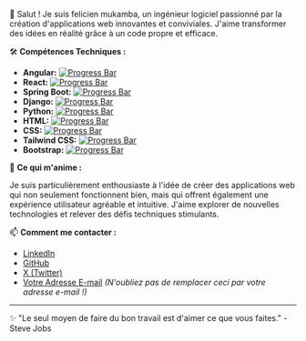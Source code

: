 👋 Salut ! Je suis felicien mukamba, un ingénieur logiciel passionné par la création d'applications web innovantes et conviviales. J'aime transformer des idées en réalité grâce à un code propre et efficace.

🛠️ **Compétences Techniques :**

* **Angular:** [![Progress Bar](https://progress-bar-svg-generator.vercel.app/?value=85&label=Angular)](https://angular.io/)
* **React:** [![Progress Bar](https://progress-bar-svg-generator.vercel.app/?value=80&label=React)](https://react.dev/)
* **Spring Boot:** [![Progress Bar](https://progress-bar-svg-generator.vercel.app/?value=75&label=Spring%20Boot)](https://spring.io/projects/spring-boot)
* **Django:** [![Progress Bar](https://progress-bar-svg-generator.vercel.app/?value=70&label=Django)](https://www.djangoproject.com/)
* **Python:** [![Progress Bar](https://progress-bar-svg-generator.vercel.app/?value=90&label=Python)](https://www.python.org/)
* **HTML:** [![Progress Bar](https://progress-bar-svg-generator.vercel.app/?value=95&label=HTML)](https://developer.mozilla.org/fr/docs/Web/HTML)
* **CSS:** [![Progress Bar](https://progress-bar-svg-generator.vercel.app/?value=90&label=CSS)](https://developer.mozilla.org/fr/docs/Web/CSS)
* **Tailwind CSS:** [![Progress Bar](https://progress-bar-svg-generator.vercel.app/?value=80&label=Tailwind%20CSS)](https://tailwindcss.com/)
* **Bootstrap:** [![Progress Bar](https://progress-bar-svg-generator.vercel.app/?value=85&label=Bootstrap)](https://getbootstrap.com/)

🚀 **Ce qui m'anime :**

Je suis particulièrement enthousiaste à l'idée de créer des applications web qui non seulement fonctionnent bien, mais qui offrent également une expérience utilisateur agréable et intuitive. J'aime explorer de nouvelles technologies et relever des défis techniques stimulants.

📫 **Comment me contacter :**

* <a href="https://www.linkedin.com/in/felicien-mukamba-5b49ab252/" target="_blank">LinkedIn</a>
* <a href="https://github.com/felicienmukamba/" target="_blank">GitHub</a>
* <a href="https://x.com/felicienmukamb" target="_blank">X (Twitter)</a>
* [Votre Adresse E-mail](mailto:votre.email@example.com) *(N'oubliez pas de remplacer ceci par votre adresse e-mail !)*

---

✨ "Le seul moyen de faire du bon travail est d'aimer ce que vous faites." - Steve Jobs
